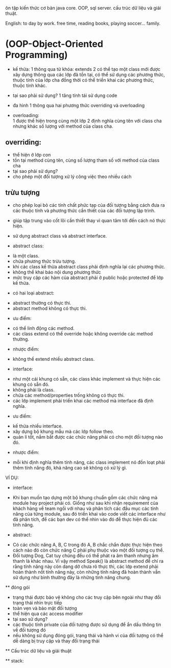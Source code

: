 ôn tập kiến thức cơ bản java core.
OOP,  sql server.
cấu trúc dữ liệu và giải thuật.

English:
to day by work.
free time, reading books, playing soccer…
family.



# (OOP-Object-Oriented Programming)
+ kế thừa:
1 thông qua từ khóa: extends
2 có thể tạo một class mới được xây dựng thông qua các lớp đã tồn tại, có thể sử dụng các phương thức, thuộc tính của lớp cha đồng thời có thể triển khai các phương thức, thuộc tính khác.
+ tại sao phải sử dụng?
1 tăng tính tái sử dụng code

+ đa hình 
1 thông qua hai phương thức overriding và overloading
+ overloading:	
1 được thể hiện trong cùng một lớp 
2 định nghĩa cùng tên với class cha nhưng khác số lượng với method của class cha.
## overriding:	
+ thể hiện ở lớp con 
+ tồn tại method cùng tên, cùng số lượng tham số với method của class cha
+ tại sao phải sử dụng?
+ cho phép một đối tượng xử lý công việc theo nhiều cách	

## trừu tượng 
+ cho phép loại bỏ các tính chất phức tạp của đối tượng bằng cách đưa ra các thuộc tính và phương thức cần thiết của các đối tượng lập trình.
+ giúp tập trung vào cốt lõi cần thiết thay vì quan tâm tới đến cách nó thực hiện.
+ sử dụng abstract class và abstract interface.	

+ abstract class:
- là một class.
- chứa phương thức trừu tượng.
- khi các class kế thừa abstract class phải định nghĩa lại các phương thức.
- không thể khai báo nội dung phương thức
- mức truy cập các hàm của abstract phải ở public hoặc protected để lớp kế thừa.
+ có hai loại abstract: 
- abstract thường có thực thi.
- abstract method không có thực thi.
* ưu điểm:
- có thể linh động các method.
- các class extend có thể override hoặc không override các method thường.
* nhược điểm:
- không thể extend nhiều abstract class.

+ interface:
- như một cái khung có sẵn, các class khác implement và thực hiện các khung có sẵn đó.
- không phải là class.
- chứa các method/properties trống không có thực thi.
- các lớp implement phải triển khai các method mà interface đã định nghĩa.
* ưu điểm:
- kế thừa nhiều interface.
- xây dựng bộ khung mẫu mà các lớp follow theo.
- quản lí tốt, nắm bắt được các chức năng phải có cho một đối tượng nào đó.
* nhược điểm:
- mỗi khi định nghĩa thêm tính năng, các class implement nó đồn loạt phải thêm tính năng đó, khả năng cao sẽ không có xử lý gì.

VÍ DỤ:
* interface:
+ Khi bạn muốn tạo dựng một bộ khung chuẩn gồm các chức năng mà module hay project phải có. 
Giống như sau khi nhận requirement của khách hàng về team ngồi với nhau và phân tích các đầu mục các tính năng của từng module, 
sau đó triển khai vào code viết các interface như đã phân tích,
để các bạn dev có thể nhìn vào đó để thực hiện đủ các tính năng.

* abstract:
+ Có các chức năng A, B, C trong đó A, B chắc chắn được thực hiện theo cách nào đó
còn chức năng C phải phụ thuộc vào một đối tượng cụ thể.
+ Đối tượng Dog, Cat tuy chúng đều có thể phát ra âm thanh nhưng âm thanh là khác nhau. 
Vì vậy method Speak() là abstract method để chỉ ra rằng tính năng này còn dang dở chưa rõ thực thi, 
các lớp extend phải hoàn thành nốt tính năng này, 
còn những tính năng đã hoàn thành vẫn sử dụng như bình thường đây là những tính năng chung.




** đóng gói
* trạng thái được bảo vệ không cho các truy cập bên ngoài như thay đổi trạng thái nhìn trực tiếp
* toàn vẹn và bảo mật đối tượng 
* thể hiện qua các access modifier 	
* tại sao sử dụng?
* các thuộc tính private của đối tượng được sử dụng để ẩn dấu thông tin về đối tượng đó
* nếu không sử dụng đóng gói, trạng thái và hành vi của đối tượng có thể dễ dàng bị truy cập và thay đổi trạng thái

** Cấu trúc dữ liệu và giải thuật

** stack:
	
